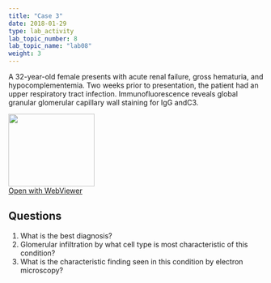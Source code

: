 ```yaml
---
title: "Case 3"
date: 2018-01-29
type: lab_activity
lab_topic_number: 8
lab_topic_name: "lab08"
weight: 3
---
```

<div class="entrybody">
<p>A 32-year-old female presents with acute renal failure, gross hematuria, and hypocomplementemia. Two weeks prior to presentation, the patient had an upper respiratory tract infection. Immunofluorescence reveals global granular glomerular capillary wall staining for IgG and<span class="caps">C3.</span><br clear="all"></p>

<div class="thumbnail"><a href="http://virtualslides.cumc.columbia.edu/Renal%20Path%2003.svs/view.apml?" target="_blank"><img alt="" src="http://pathologylab.ccnmtl.columbia.edu/assets/images/slide_renal_case3.jpg" width="170" height="143" class="mt-image-left"></a><br><a href="http://virtualslides.cumc.columbia.edu/Renal%20Path%2003.svs/view.apml?" target="_blank">Open with WebViewer</a></div>

<h2>Questions</h2>


<ol>
<li>What is the best diagnosis?</li>
<li> Glomerular infiltration by what cell type is most characteristic of this condition?</li>
<li> What is the characteristic finding seen in this condition by electron microscopy?</li>
</ol>


						
</div>
